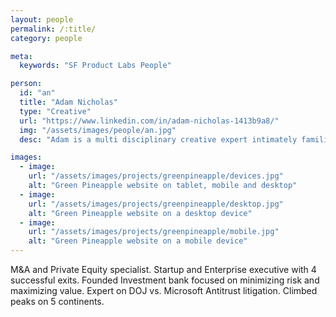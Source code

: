 ```yaml
---
layout: people
permalink: /:title/
category: people

meta:
  keywords: "SF Product Labs People"

person:
  id: "an"
  title: "Adam Nicholas"
  type: "Creative"
  url: "https://www.linkedin.com/in/adam-nicholas-1413b9a8/"
  img: "/assets/images/people/an.jpg"
  desc: "Adam is a multi disciplinary creative expert intimately familiar with trends. He loves applying his business experience in arts and communications from Europe, Asia, and Africa directly to the the startup world, where cool is unfamiliar territory."

images:
  - image:
    url: "/assets/images/projects/greenpineapple/devices.jpg"
    alt: "Green Pineapple website on tablet, mobile and desktop"
  - image:
    url: "/assets/images/projects/greenpineapple/desktop.jpg"
    alt: "Green Pineapple website on a desktop device"
  - image:
    url: "/assets/images/projects/greenpineapple/mobile.jpg"
    alt: "Green Pineapple website on a mobile device"
---
```

<p>M&A and Private Equity specialist. Startup and Enterprise executive with 4 successful exits. Founded Investment bank focused on minimizing risk and maximizing value. Expert on DOJ vs. Microsoft Antitrust litigation. Climbed peaks on 5 continents.</p>